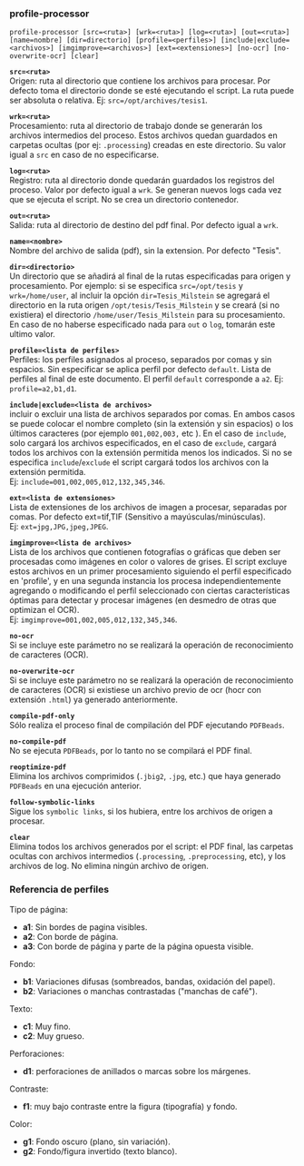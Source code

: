### profile-processor

`profile-processor [src=<ruta>] [wrk=<ruta>] [log=<ruta>] [out=<ruta>] [name=nombre] [dir=directorio] [profile=<perfiles>] [include|exclude=<archivos>] [imgimprove=<archivos>] [ext=<extensiones>] [no-ocr] [no-overwrite-ocr] [clear]`

**`src=<ruta>`**  
Origen: ruta al directorio que contiene los archivos para procesar. Por defecto toma el directorio donde se esté ejecutando el script. La ruta puede ser absoluta o relativa. Ej: `src=/opt/archives/tesis1`.

**`wrk=<ruta>`**  
Procesamiento: ruta al directorio de trabajo donde se generarán los archivos intermedios del proceso. Estos archivos quedan guardados en carpetas ocultas (por ej: `.processing`) creadas en este directorio. Su valor igual a `src` en caso de no especificarse.

**`log=<ruta>`**   
Registro: ruta al directorio donde quedarán guardados los registros del proceso. Valor por defecto igual a `wrk`. Se generan nuevos logs cada vez que se ejecuta el script. No se crea un directorio contenedor.

**`out=<ruta>`**   
Salida: ruta al directorio de destino del pdf final. Por defecto igual a `wrk`. 

**`name=<nombre>`**   
Nombre del archivo de salida (pdf), sin la extension. Por defecto "Tesis".

**`dir=<directorio>`**   
Un directorio que se añadirá al final de la rutas especificadas para origen y procesamiento. Por ejemplo: si se especifica `src=/opt/tesis` y `wrk=/home/user`, al incluir la opción `dir=Tesis_Milstein` se agregará el directorio en la ruta origen `/opt/tesis/Tesis_Milstein` y se creará (si no existiera) el directorio `/home/user/Tesis_Milstein` para su procesamiento. En caso de no haberse especificado nada para `out` o `log`, tomarán este ultimo valor.

**`profile=<lista de perfiles>`**   
Perfiles: los perfiles asignados al proceso, separados por comas y sin espacios. Sin especificar se aplica perfil por defecto `default`. Lista de perfiles al final de este documento. El perfil `default` corresponde a `a2`.
Ej: `profile=a2,b1,d1`.

**`include|exclude=<lista de archivos>`**   
incluir o excluir una lista de archivos separados por comas. En ambos casos se puede colocar el nombre completo (sin la extensión y sin espacios) o los últimos caracteres (por ejemplo `001,002,003,` etc ). En el caso de `include`, solo cargará los archivos especificados, en el caso de `exclude`, cargará todos los archivos con la extensión permitida menos los indicados. Si no se especifica `include`/`exclude` el script cargará todos los archivos con la extensión permitida.   
Ej: `include=001,002,005,012,132,345,346`.

**`ext=<lista de extensiones>`**   
Lista de extensiones de los archivos de imagen a procesar, separadas por comas. Por defecto ext=tif,TIF (Sensitivo a mayúsculas/minúsculas).   
Ej: `ext=jpg,JPG,jpeg,JPEG`.

**`imgimprove=<lista de archivos>`**   
Lista de los archivos que contienen fotografías o gráficas que deben ser procesadas como imágenes en color o valores de grises. El script excluye estos archivos en un primer procesamiento siguiendo el perfil especificado en 'profile', y en una segunda instancia los procesa independientemente agregando o modificando el perfil seleccionado con ciertas características óptimas para detectar y procesar imágenes (en desmedro de otras que optimizan el OCR).   
Ej: `imgimprove=001,002,005,012,132,345,346`.

**`no-ocr`**   
Si se incluye este parámetro no se realizará la operación de reconocimiento de caracteres (OCR).

**`no-overwrite-ocr`**  
Si se incluye este parámetro no se realizará la operación de reconocimiento de caracteres (OCR) si existiese un archivo previo de ocr (hocr con extensión `.html`) ya generado anteriormente.

**`compile-pdf-only`**  
Sólo realiza el proceso final de compilación del PDF ejecutando `PDFBeads`. 

**`no-compile-pdf`**  
No se ejecuta `PDFBeads`, por lo tanto no se compilará el PDF final.

**`reoptimize-pdf`**  
Elimina los archivos comprimidos (`.jbig2`, `.jpg`, etc.) que haya generado `PDFBeads` en una ejecución anterior.

**`follow-symbolic-links`**  
Sigue los `symbolic links`, si los hubiera, entre los archivos de origen a procesar.

**`clear`**  
Elimina todos los archivos generados por el script: el PDF final, las carpetas ocultas con archivos intermedios (`.processing`, `.preprocessing`, etc), y los archivos de log. No elimina ningún archivo de origen.

### Referencia de perfiles

Tipo de página:
* **a1**: Sin bordes de pagina visibles.
* **a2**: Con borde de página.
* **a3**: Con borde de página y parte de la página opuesta visible.

Fondo:
* **b1**: Variaciones difusas (sombreados, bandas, oxidación del papel).
* **b2**: Variaciones o manchas contrastadas ("manchas de café").

Texto:
* **c1**: Muy fino.
* **c2**: Muy grueso.

Perforaciones:
* **d1**: perforaciones de anillados o marcas sobre los márgenes.

Contraste:
* **f1**: muy bajo contraste entre la figura (tipografía) y fondo.

Color:
* **g1**: Fondo oscuro (plano, sin variación).
* **g2**: Fondo/figura invertido (texto blanco).

